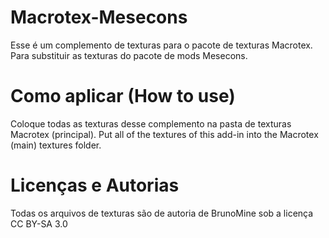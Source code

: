 Macrotex-Mesecons
=================

Esse é um complemento de texturas para o pacote de texturas Macrotex. 
Para substituir as texturas do pacote de mods Mesecons.

# Como aplicar (How to use)

Coloque todas as texturas desse complemento na pasta de texturas Macrotex (principal).
Put all of the textures of this add-in into the Macrotex (main) textures folder.

# Licenças e Autorias

Todas os arquivos de texturas são de autoria de BrunoMine sob a licença CC BY-SA 3.0
